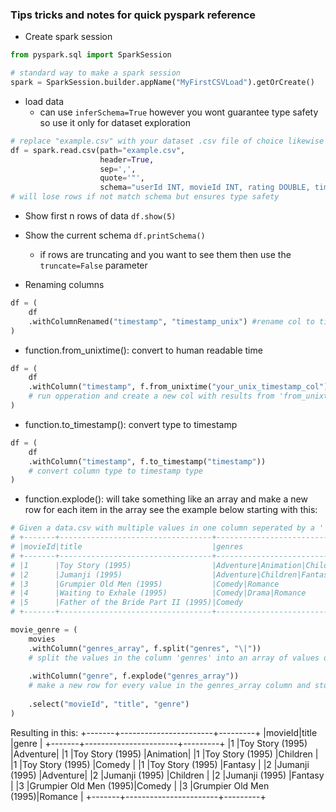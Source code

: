 
### Tips tricks and notes for quick pyspark reference
- Create spark session 
```python
from pyspark.sql import SparkSession

# standard way to make a spark session
spark = SparkSession.builder.appName("MyFirstCSVLoad").getOrCreate()
```

- load data
  - can use ```inferSchema=True``` however you wont guarantee type safety so use it only for dataset exploration
```python
# replace "example.csv" with your dataset .csv file of choice likewise change the schema to the dataset schema too
df = spark.read.csv(path="example.csv", 
                    header=True, 
                    sep=',',
                    quote='"',
                    schema="userId INT, movieId INT, rating DOUBLE, timestamp INT") #schema DDL/DML 
# will lose rows if not match schema but ensures type safety
```
- Show first n rows of data
```df.show(5)```

- Show the current schema ```df.printSchema()```
  - if rows are truncating and you want to see them then use the ```truncate=False``` parameter  

- Renaming columns
```python
df = (
    df
    .withColumnRenamed("timestamp", "timestamp_unix") #rename col to timestamp_unix
)
````

- function.from_unixtime(): convert to human readable time
```python
df = (
    df
    .withColumn("timestamp", f.from_unixtime("your_unix_timestamp_col")) 
    # run opperation and create a new col with results from 'from_unixtime' function
)
```

- function.to_timestamp(): convert type to timestamp
```python
df = (
    df
    .withColumn("timestamp", f.to_timestamp("timestamp"))
    # convert column type to timestamp type
)
```

- function.explode(): will take something like an array and make a new row for each item in the array see the example below
starting with this:

```python
# Given a data.csv with multiple values in one column seperated by a '|' symbol 
# +-------+----------------------------------+-------------------------------------------+
# |movieId|title                             |genres                                     |
# +-------+----------------------------------+-------------------------------------------+
# |1      |Toy Story (1995)                  |Adventure|Animation|Children|Comedy|Fantasy|
# |2      |Jumanji (1995)                    |Adventure|Children|Fantasy                 |
# |3      |Grumpier Old Men (1995)           |Comedy|Romance                             |
# |4      |Waiting to Exhale (1995)          |Comedy|Drama|Romance                       |
# |5      |Father of the Bride Part II (1995)|Comedy                                     |
# +-------+----------------------------------+-------------------------------------------+

movie_genre = (
    movies
    .withColumn("genres_array", f.split("genres", "\|"))
    # split the values in the column 'genres' into an array of values on the '|' symbol
    
    .withColumn("genre", f.explode("genres_array"))
    # make a new row for every value in the genres_array column and store the new value in the genre column
    
    .select("movieId", "title", "genre")
)
```
Resulting in this:
+-------+-----------------------+---------+
|movieId|title                  |genre    |
+-------+-----------------------+---------+
|1      |Toy Story (1995)       |Adventure|
|1      |Toy Story (1995)       |Animation|
|1      |Toy Story (1995)       |Children |
|1      |Toy Story (1995)       |Comedy   |
|1      |Toy Story (1995)       |Fantasy  |
|2      |Jumanji (1995)         |Adventure|
|2      |Jumanji (1995)         |Children |
|2      |Jumanji (1995)         |Fantasy  |
|3      |Grumpier Old Men (1995)|Comedy   |
|3      |Grumpier Old Men (1995)|Romance  |
+-------+-----------------------+---------+

